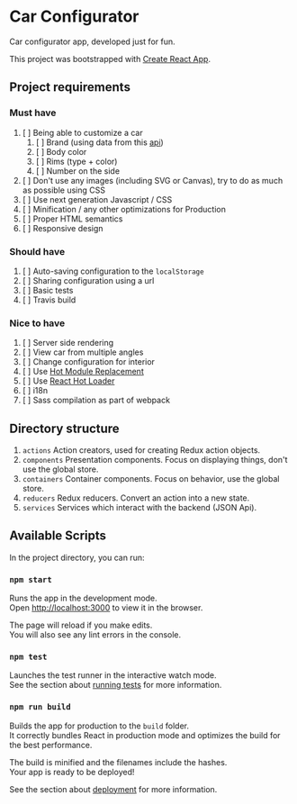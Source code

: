 # Car Configurator

Car configurator app, developed just for fun.

This project was bootstrapped with [Create React App](https://github.com/facebookincubator/create-react-app).

## Project requirements

### Must have

1. [ ] Being able to customize a car
    1. [ ] Brand (using data from this [api](https://car-api.firebaseio.com/rest.json))
    2. [ ] Body color
    3. [ ] Rims (type + color)
    4. [ ] Number on the side
2. [ ] Don't use any images (including SVG or Canvas), try to do as much as possible using CSS
3. [ ] Use next generation Javascript / CSS
4. [ ] Minification / any other optimizations for Production
5. [ ] Proper HTML semantics
6. [ ] Responsive design

### Should have

1. [ ] Auto-saving configuration to the `localStorage`
2. [ ] Sharing configuration using a url
3. [ ] Basic tests
4. [ ] Travis build

### Nice to have

1. [ ] Server side rendering
2. [ ] View car from multiple angles
3. [ ] Change configuration for interior
4. [ ] Use [Hot Module Replacement](https://webpack.js.org/concepts/hot-module-replacement/)
5. [ ] Use [React Hot Loader](https://github.com/gaearon/react-hot-loader)
6. [ ] i18n
7. [ ] Sass compilation as part of webpack

## Directory structure

1. `actions` Action creators, used for creating Redux action objects.
2. `components` Presentation components. Focus on displaying things, don't use the global store.
3. `containers` Container components. Focus on behavior, use the global store.
4. `reducers` Redux reducers. Convert an action into a new state.
5. `services` Services which interact with the backend (JSON Api).

## Available Scripts

In the project directory, you can run:

### `npm start`

Runs the app in the development mode.<br>
Open [http://localhost:3000](http://localhost:3000) to view it in the browser.

The page will reload if you make edits.<br>
You will also see any lint errors in the console.

### `npm test`

Launches the test runner in the interactive watch mode.<br>
See the section about [running tests](#running-tests) for more information.

### `npm run build`

Builds the app for production to the `build` folder.<br>
It correctly bundles React in production mode and optimizes the build for the best performance.

The build is minified and the filenames include the hashes.<br>
Your app is ready to be deployed!

See the section about [deployment](#deployment) for more information.
